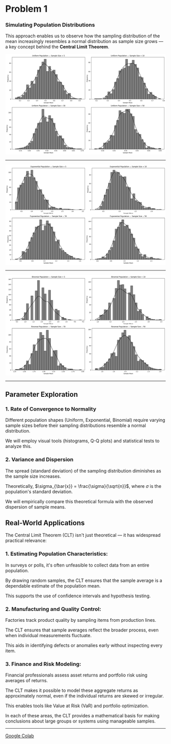 # Problem 1

### Simulating Population Distributions

This approach enables us to observe how the sampling distribution of the mean increasingly resembles a normal distribution as sample size grows — a key concept behind the **Central Limit Theorem**.

![alt text](image.png)

---

![alt text](image-3.png)

---

![alt text](image-2.png)

---

## Parameter Exploration

### 1. **Rate of Convergence to Normality**
   
   Different population shapes (Uniform, Exponential, Binomial) require varying sample sizes before their sampling distributions resemble a normal distribution.

   We will employ visual tools (histograms, Q-Q plots) and statistical tests to analyze this.

### 2. **Variance and Dispersion**
   
   The spread (standard deviation) of the sampling distribution diminishes as the sample size increases.

   Theoretically, $\sigma_{\bar{x}} = \frac{\sigma}{\sqrt{n}}$, where $\sigma$ is the population's standard deviation.

   We will empirically compare this theoretical formula with the observed dispersion of sample means.

## Real-World Applications

The Central Limit Theorem (CLT) isn't just theoretical — it has widespread practical relevance:

### 1. **Estimating Population Characteristics:**

   In surveys or polls, it's often unfeasible to collect data from an entire population.

   By drawing random samples, the CLT ensures that the sample average is a dependable estimate of the population mean.

   This supports the use of confidence intervals and hypothesis testing.

### 2. **Manufacturing and Quality Control:**
   
   Factories track product quality by sampling items from production lines.

   The CLT ensures that sample averages reflect the broader process, even when individual measurements fluctuate.

   This aids in identifying defects or anomalies early without inspecting every item.

### 3. **Finance and Risk Modeling:**
   
   Financial professionals assess asset returns and portfolio risk using averages of returns.

   The CLT makes it possible to model these aggregate returns as approximately normal, even if the individual returns are skewed or irregular.

   This enables tools like Value at Risk (VaR) and portfolio optimization.

In each of these areas, the CLT provides a mathematical basis for making conclusions about large groups or systems using manageable samples.

---

[Google Colab](https://colab.research.google.com/drive/1-NU0PiKVWl9kbaGDnE_cP3eupJia5fQu?usp=sharing)
